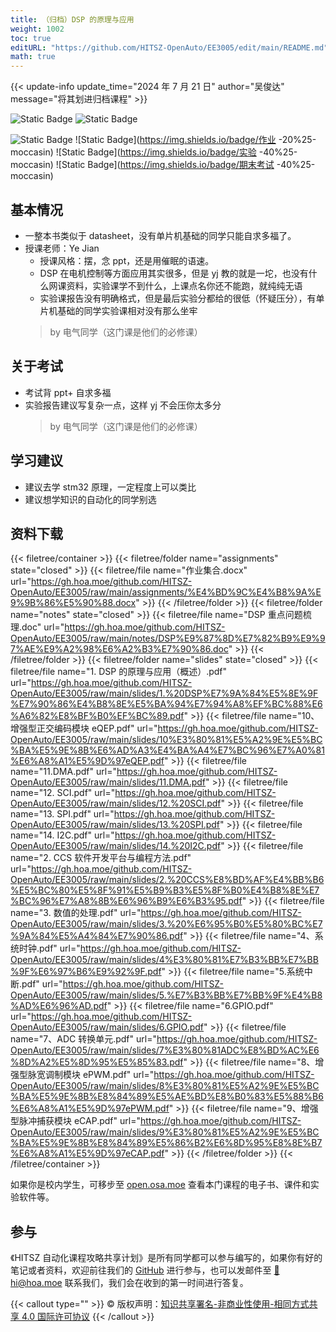 ```yaml
---
title: （归档）DSP 的原理与应用
weight: 1002
toc: true
editURL: "https://github.com/HITSZ-OpenAuto/EE3005/edit/main/README.md"
math: true
---
```


{{< update-info update_time="2024 年 7 月 21 日" author="吴俊达" message="将其划进归档课程" >}}


<div class="img-div hx-mt-4 hx-flex-row hx-justify-start hx-items-center">

![Static Badge](https://img.shields.io/badge/%E8%80%83%E6%9F%A5%E8%AF%BE-green)
![Static Badge](https://img.shields.io/badge/%E5%AD%A6%E5%88%86-3-moccasin)

![Static Badge](https://img.shields.io/badge/%E6%88%90%E7%BB%A9%E6%9E%84%E6%88%90-gold)
![Static Badge](https://img.shields.io/badge/作业 -20%25-moccasin)
![Static Badge](https://img.shields.io/badge/实验 -40%25-moccasin)
![Static Badge](https://img.shields.io/badge/期末考试 -40%25-moccasin)

</div>

## 基本情况
- 一整本书类似于 datasheet，没有单片机基础的同学只能自求多福了。
- 授课老师：Ye Jian
  - 授课风格：摆，念 ppt，还是用催眠的语速。
  - DSP 在电机控制等方面应用其实很多，但是 yj 教的就是一坨，也没有什么网课资料，实验课学不到什么，上课点名你还不能跑，就纯纯无语
  - 实验课报告没有明确格式，但是最后实验分都给的很低（怀疑压分），有单片机基础的同学实验课相对没有那么坐牢
  > by 电气同学（这门课是他们的必修课）

## 关于考试
- 考试背 ppt+ 自求多福
- 实验报告建议写复杂一点，这样 yj 不会压你太多分
  > by 电气同学（这门课是他们的必修课）
## 学习建议
- 建议去学 stm32 原理，一定程度上可以类比
- 建议想学知识的自动化的同学别选

## 资料下载

{{< filetree/container >}}
  {{< filetree/folder name="assignments" state="closed" >}}
    {{< filetree/file name="作业集合.docx" url="https://gh.hoa.moe/github.com/HITSZ-OpenAuto/EE3005/raw/main/assignments/%E4%BD%9C%E4%B8%9A%E9%9B%86%E5%90%88.docx" >}}
  {{< /filetree/folder >}}
  {{< filetree/folder name="notes" state="closed" >}}
    {{< filetree/file name="DSP 重点问题梳理.doc" url="https://gh.hoa.moe/github.com/HITSZ-OpenAuto/EE3005/raw/main/notes/DSP%E9%87%8D%E7%82%B9%E9%97%AE%E9%A2%98%E6%A2%B3%E7%90%86.doc" >}}
  {{< /filetree/folder >}}
  {{< filetree/folder name="slides" state="closed" >}}
    {{< filetree/file name="1. DSP 的原理与应用（概述）.pdf" url="https://gh.hoa.moe/github.com/HITSZ-OpenAuto/EE3005/raw/main/slides/1.%20DSP%E7%9A%84%E5%8E%9F%E7%90%86%E4%B8%8E%E5%BA%94%E7%94%A8%EF%BC%88%E6%A6%82%E8%BF%B0%EF%BC%89.pdf" >}}
    {{< filetree/file name="10、增强型正交编码模块 eQEP.pdf" url="https://gh.hoa.moe/github.com/HITSZ-OpenAuto/EE3005/raw/main/slides/10%E3%80%81%E5%A2%9E%E5%BC%BA%E5%9E%8B%E6%AD%A3%E4%BA%A4%E7%BC%96%E7%A0%81%E6%A8%A1%E5%9D%97eQEP.pdf" >}}
    {{< filetree/file name="11.DMA.pdf" url="https://gh.hoa.moe/github.com/HITSZ-OpenAuto/EE3005/raw/main/slides/11.DMA.pdf" >}}
    {{< filetree/file name="12. SCI.pdf" url="https://gh.hoa.moe/github.com/HITSZ-OpenAuto/EE3005/raw/main/slides/12.%20SCI.pdf" >}}
    {{< filetree/file name="13. SPI.pdf" url="https://gh.hoa.moe/github.com/HITSZ-OpenAuto/EE3005/raw/main/slides/13.%20SPI.pdf" >}}
    {{< filetree/file name="14. I2C.pdf" url="https://gh.hoa.moe/github.com/HITSZ-OpenAuto/EE3005/raw/main/slides/14.%20I2C.pdf" >}}
    {{< filetree/file name="2. CCS 软件开发平台与编程方法.pdf" url="https://gh.hoa.moe/github.com/HITSZ-OpenAuto/EE3005/raw/main/slides/2.%20CCS%E8%BD%AF%E4%BB%B6%E5%BC%80%E5%8F%91%E5%B9%B3%E5%8F%B0%E4%B8%8E%E7%BC%96%E7%A8%8B%E6%96%B9%E6%B3%95.pdf" >}}
    {{< filetree/file name="3. 数值的处理.pdf" url="https://gh.hoa.moe/github.com/HITSZ-OpenAuto/EE3005/raw/main/slides/3.%20%E6%95%B0%E5%80%BC%E7%9A%84%E5%A4%84%E7%90%86.pdf" >}}
    {{< filetree/file name="4、系统时钟.pdf" url="https://gh.hoa.moe/github.com/HITSZ-OpenAuto/EE3005/raw/main/slides/4%E3%80%81%E7%B3%BB%E7%BB%9F%E6%97%B6%E9%92%9F.pdf" >}}
    {{< filetree/file name="5.系统中断.pdf" url="https://gh.hoa.moe/github.com/HITSZ-OpenAuto/EE3005/raw/main/slides/5.%E7%B3%BB%E7%BB%9F%E4%B8%AD%E6%96%AD.pdf" >}}
    {{< filetree/file name="6.GPIO.pdf" url="https://gh.hoa.moe/github.com/HITSZ-OpenAuto/EE3005/raw/main/slides/6.GPIO.pdf" >}}
    {{< filetree/file name="7、ADC 转换单元.pdf" url="https://gh.hoa.moe/github.com/HITSZ-OpenAuto/EE3005/raw/main/slides/7%E3%80%81ADC%E8%BD%AC%E6%8D%A2%E5%8D%95%E5%85%83.pdf" >}}
    {{< filetree/file name="8、增强型脉宽调制模块 ePWM.pdf" url="https://gh.hoa.moe/github.com/HITSZ-OpenAuto/EE3005/raw/main/slides/8%E3%80%81%E5%A2%9E%E5%BC%BA%E5%9E%8B%E8%84%89%E5%AE%BD%E8%B0%83%E5%88%B6%E6%A8%A1%E5%9D%97ePWM.pdf" >}}
    {{< filetree/file name="9、增强型脉冲捕获模块 eCAP.pdf" url="https://gh.hoa.moe/github.com/HITSZ-OpenAuto/EE3005/raw/main/slides/9%E3%80%81%E5%A2%9E%E5%BC%BA%E5%9E%8B%E8%84%89%E5%86%B2%E6%8D%95%E8%8E%B7%E6%A8%A1%E5%9D%97eCAP.pdf" >}}
  {{< /filetree/folder >}}
{{< /filetree/container >}}

如果你是校内学生，可移步至 <a href='https://open.osa.moe/openauto/EE3005'>open.osa.moe</a> 查看本门课程的电子书、课件和实验软件等。

## 参与

《HITSZ 自动化课程攻略共享计划》是所有同学都可以参与编写的，如果你有好的笔记或者资料，欢迎前往我们的 [GitHub](https://github.com/HITSZ-OpenAuto) 进行参与，也可以发邮件至 [📮hi@hoa.moe](mailto:hi@hoa.moe) 联系我们，我们会在收到的第一时间进行答复。

{{< callout type="" >}}
  © 版权声明：[知识共享署名-非商业性使用-相同方式共享 4.0 国际许可协议](https://creativecommons.org/licenses/by-nc-sa/4.0/)
{{< /callout >}}
